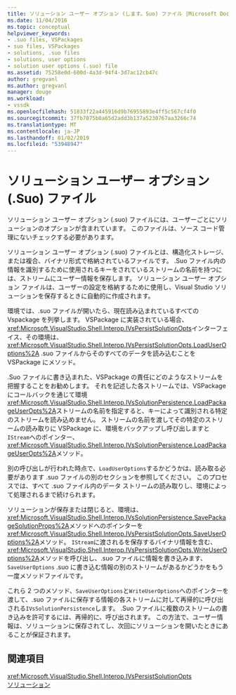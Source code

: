 ```yaml
---
title: ソリューション ユーザー オプション (します。Suo) ファイル |Microsoft Docs
ms.date: 11/04/2016
ms.topic: conceptual
helpviewer_keywords:
- .suo files, VSPackages
- suo files, VSPackages
- solutions, .suo files
- solutions, user options
- solution user options (.suo) file
ms.assetid: 75258e0d-600d-4a3d-94f4-3d7ac12cb47c
author: gregvanl
ms.author: gregvanl
manager: douge
ms.workload:
- vssdk
ms.openlocfilehash: 51833f22a445916d9b76955893e4ff5c567cf4f0
ms.sourcegitcommit: 37fb7075b0a65d2add3b137a5230767aa3266c74
ms.translationtype: MT
ms.contentlocale: ja-JP
ms.lasthandoff: 01/02/2019
ms.locfileid: "53948947"
---
```

# <a name="solution-user-options-suo-file"></a>ソリューション ユーザー オプション (.Suo) ファイル
ソリューション ユーザー オプション (.suo) ファイルには、ユーザーごとにソリューションのオプションが含まれています。 このファイルは、ソース コード管理にないチェックする必要があります。  
  
 ソリューション ユーザー オプション (.suo) ファイルとは、構造化ストレージ、または複合、バイナリ形式で格納されているファイルです。 .Suo ファイル内の情報を識別するために使用されるキーをされているストリームの名前を持つには、ストリームにユーザー情報を保存します。 ソリューション ユーザー オプション ファイルは、ユーザーの設定を格納するために使用し、Visual Studio ソリューションを保存するときに自動的に作成されます。  
  
 環境では、.suo ファイルが開いたら、現在読み込まれているすべての Vspackage を列挙します。 VSPackage に実装されている場合、<xref:Microsoft.VisualStudio.Shell.Interop.IVsPersistSolutionOpts>インターフェイス、その環境は、 <xref:Microsoft.VisualStudio.Shell.Interop.IVsPersistSolutionOpts.LoadUserOptions%2A> .suo ファイルからそのすべてのデータを読み込むことを VSPackage にメソッド。  
  
 .Suo ファイルに書き込まれた、VSPackage の責任にどのようなストリームを把握することをお勧めします。 それを記述した各ストリームでは、VSPackage にコールバックを通じて環境<xref:Microsoft.VisualStudio.Shell.Interop.IVsSolutionPersistence.LoadPackageUserOpts%2A>ストリームの名前を指定すると、キーによって識別される特定のストリームを読み込めません。 ストリームの名前を渡してその特定のストリームの読み取りに VSPackage に、環境をバックアップし呼び出しますと`IStream`へのポインター、<xref:Microsoft.VisualStudio.Shell.Interop.IVsSolutionPersistence.LoadPackageUserOpts%2A>メソッド。  
  
 別の呼び出しが行われた時点で、`LoadUserOptions`するかどうかは、読み取る必要があります .suo ファイルの別のセクションを参照してください。 このプロセスでは、すべて .suo ファイル内のデータ ストリームの読み取りし、環境によって処理されるまで続けられます。  
  
 ソリューションが保存または閉じると、環境は、<xref:Microsoft.VisualStudio.Shell.Interop.IVsSolutionPersistence.SavePackageSolutionProps%2A>メソッドへのポインターを<xref:Microsoft.VisualStudio.Shell.Interop.IVsPersistSolutionOpts.SaveUserOptions%2A>メソッド。 `IStream`に渡されるを保存するバイナリ情報を含む、<xref:Microsoft.VisualStudio.Shell.Interop.IVsPersistSolutionOpts.WriteUserOptions%2A>メソッドを呼び出し、.suo ファイルに情報を書き込みます、 `SaveUserOptions` .suo に書き込む情報の別のストリームがあるかどうかをもう一度メソッドファイルです。  
  
 これら 2 つのメソッド、`SaveUserOptions`と`WriteUserOptions`へのポインターを渡して、.suo ファイルに保存する情報の各ストリームに対して再帰的に呼び出される`IVsSolutionPersistence`します。 .Suo ファイルに複数のストリームの書き込みを許可するには、再帰的に、呼び出されます。 この方法で、ユーザー情報は、ソリューションに保存されてし、次回にソリューションを開いたときにあることが保証されます。  
  
## <a name="see-also"></a>関連項目  
 <xref:Microsoft.VisualStudio.Shell.Interop.IVsPersistSolutionOpts>   
 [ソリューション](../../extensibility/internals/solutions.md)